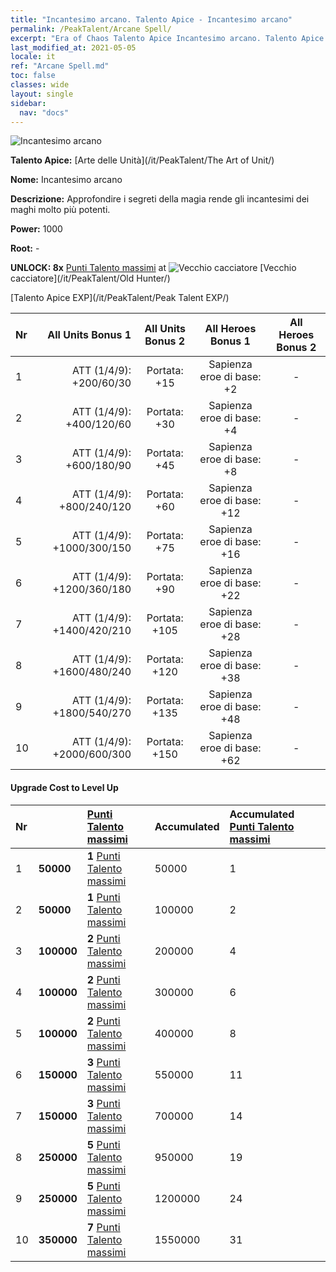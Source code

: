 ```yaml
---
title: "Incantesimo arcano. Talento Apice - Incantesimo arcano"
permalink: /PeakTalent/Arcane Spell/
excerpt: "Era of Chaos Talento Apice Incantesimo arcano. Talento Apice Incantesimo arcano. Incantesimo arcano"
last_modified_at: 2021-05-05
locale: it
ref: "Arcane Spell.md"
toc: false
classes: wide
layout: single
sidebar:
  nav: "docs"
---
```


  ![Incantesimo arcano](/images/pt/talent_2011.png)

  **Talento Apice:** [Arte delle Unità](/it/PeakTalent/The Art of Unit/)

  **Nome:** Incantesimo arcano

  **Descrizione:** Approfondire i segreti della magia rende gli incantesimi dei maghi molto più potenti.

  **Power:** 1000

  **Root:** -

  **UNLOCK: 8x** [Punti Talento massimi](/ItemsIT/con_934/) at ![Vecchio cacciatore](/images/pt/talent_2010.png) [Vecchio cacciatore](/it/PeakTalent/Old Hunter/)

  [Talento Apice EXP](/it/PeakTalent/Peak Talent EXP/)

  | Nr | All Units Bonus 1 | All Units Bonus 2 | All Heroes Bonus 1 | All Heroes Bonus 2 |
  |:---|--------------:|:-------------:|:-------------:|:-------------:|
  | 1 | ATT (1/4/9): +200/60/30 | Portata: +15 | Sapienza eroe di base: +2 | - |
  | 2 | ATT (1/4/9): +400/120/60 | Portata: +30 | Sapienza eroe di base: +4 | - |
  | 3 | ATT (1/4/9): +600/180/90 | Portata: +45 | Sapienza eroe di base: +8 | - |
  | 4 | ATT (1/4/9): +800/240/120 | Portata: +60 | Sapienza eroe di base: +12 | - |
  | 5 | ATT (1/4/9): +1000/300/150 | Portata: +75 | Sapienza eroe di base: +16 | - |
  | 6 | ATT (1/4/9): +1200/360/180 | Portata: +90 | Sapienza eroe di base: +22 | - |
  | 7 | ATT (1/4/9): +1400/420/210 | Portata: +105 | Sapienza eroe di base: +28 | - |
  | 8 | ATT (1/4/9): +1600/480/240 | Portata: +120 | Sapienza eroe di base: +38 | - |
  | 9 | ATT (1/4/9): +1800/540/270 | Portata: +135 | Sapienza eroe di base: +48 | - |
  | 10 | ATT (1/4/9): +2000/600/300 | Portata: +150 | Sapienza eroe di base: +62 | - |


#### Upgrade Cost to Level Up

  | Nr | <i class="fas fa-coins"/> | [Punti Talento massimi](/ItemsIT/con_934/) | Accumulated <i class="fas fa-coins"/> | Accumulated [Punti Talento massimi](/ItemsIT/con_934/) |
  |:---|:--------------|:-------------|:-------------|:-------------|
  | 1 | **50000** | **1** [Punti Talento massimi](/ItemsIT/con_934/) | 50000 | 1 |
  | 2 | **50000** | **1** [Punti Talento massimi](/ItemsIT/con_934/) | 100000 | 2 |
  | 3 | **100000** | **2** [Punti Talento massimi](/ItemsIT/con_934/) | 200000 | 4 |
  | 4 | **100000** | **2** [Punti Talento massimi](/ItemsIT/con_934/) | 300000 | 6 |
  | 5 | **100000** | **2** [Punti Talento massimi](/ItemsIT/con_934/) | 400000 | 8 |
  | 6 | **150000** | **3** [Punti Talento massimi](/ItemsIT/con_934/) | 550000 | 11 |
  | 7 | **150000** | **3** [Punti Talento massimi](/ItemsIT/con_934/) | 700000 | 14 |
  | 8 | **250000** | **5** [Punti Talento massimi](/ItemsIT/con_934/) | 950000 | 19 |
  | 9 | **250000** | **5** [Punti Talento massimi](/ItemsIT/con_934/) | 1200000 | 24 |
  | 10 | **350000** | **7** [Punti Talento massimi](/ItemsIT/con_934/) | 1550000 | 31 |
